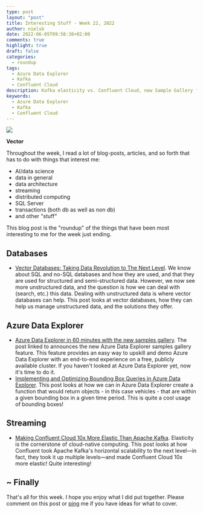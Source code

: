 ```yaml
---
type: post
layout: "post"
title: Interesting Stuff - Week 22, 2022
author: nielsb
date: 2022-06-05T09:58:38+02:00
comments: true
highlight: true
draft: false
categories:
  - roundup
tags:
  - Azure Data Explorer
  - Kafka
  - Confluent Cloud
description: Kafka elasticity vs. Confluent Cloud, new Sample Gallery for Azure Data Explorer, ADX & bounding boxes, and other interesting topics.
keywords:
  - Azure Data Explorer
  - Kafka
  - Confluent Cloud   
---
```


![](/images/posts/vector.jpg)

**Vector**

Throughout the week, I read a lot of blog-posts, articles, and so forth that has to do with things that interest me:

* AI/data science
* data in general
* data architecture
* streaming
* distributed computing
* SQL Server
* transactions (both db as well as non db)
* and other "stuff"

This blog post is the "roundup" of the things that have been most interesting to me for the week just ending.

<!--more-->

## Databases

* [Vector Databases: Taking Data Revolution to The Next Level][1]. We know about SQL and no-SQL databases and how they are used, and that they are used for structured and semi-structured data. However, we now see more unstructured data, and the question is how we can deal with (search, etc.) this data. Dealing with unstructured data is where vector databases can help. This post looks at vector databases, how they can help us manage unstructured data, and the solutions they offer.

## Azure Data Explorer

* [Azure Data Explorer in 60 minutes with the new samples gallery][2]. The post linked to announces the new Azure Data Explorer samples gallery feature. This feature provides an easy way to upskill and demo Azure Data Explorer with an end-to-end experience on a free, publicly available cluster. If you haven't looked at Azure Data Explorer yet, now it's time to do it.
* [Implementing and Optimizing Bounding Box Queries in Azure Data Explorer][3]. This post looks at how we can in Azure Data Explorer create a function that would return objects - in this case vehicles - that are within a given bounding box in a given time period. This is quite a cool usage of bounding boxes! 

## Streaming

* [Making Confluent Cloud 10x More Elastic Than Apache Kafka][4]. Elasticity is the cornerstone of cloud-native computing. This post looks at how Confluent took Apache Kafka's horizontal scalability to the next level—in fact, they took it up multiple levels—and made Confluent Cloud 10x more elastic! Quite interesting!

## ~ Finally

That's all for this week. I hope you enjoy what I did put together. Please comment on this post or [ping][ma] me if you have ideas for what to cover.

[ma]: mailto:niels.it.berglund@gmail.com
[mp]: https://blog.acolyer.org
[iq]: https://www.infoq.com/
[ew]: http://sqlonice.com/
[re]: http://blog.revolutionanalytics.com
[sqsk]: https://www.sqlskills.com
[mdaveyblog]: https://mdavey.wordpress.com/
[charlblog]: https://charlla.com/

[jovpop]: https://twitter.com/JovanPop_MSFT
[bobw]: https://twitter.com/bobwardms
[revod]: https://twitter.com/revodavid
[lonny]: https://twitter.com/sqL_handLe
[ewtw]: https://twitter.com/sqlOnIce
[buckw]: https://twitter.com/BuckWoodyMSFT
[mattw]: https://twitter.com/matthewwarren
[murba]: https://twitter.com/muratdemirbas
[daveda]: https://twitter.com/davidthecoder
[adcol]: https://twitter.com/adriancolyer
[jesrod]: https://twitter.com/jrdothoughts
[tomaz]: https://twitter.com/tomaz_tsql
[dataart]: https://twitter.com/dataartisans
[luis]: https://twitter.com/luis_de_sousa
[benstop]: https://twitter.com/benstopford
[conflu]: https://twitter.com/confluentinc
[tylert]: https://twitter.com/tyler_treat
[andrewng]: https://twitter.com/AndrewYNg
[lawr]: https://twitter.com/bytezn
[jue]: https://twitter.com/b0rk
[yan]: https://twitter.com/theburningmonk
[danny]: https://twitter.com/g9yuayon
[rmoff]: https://twitter.com/rmoff
[ryansw]: https://twitter.com/ryanswanstrom
[pabloc]: https://twitter.com/pabloc_ds
[mklep]: https://twitter.com/martinkl
[mdavey]: https://twitter.com/matt_davey
[jboner]: https://twitter.com/jboner
[joeduff]: https://twitter.com/funcOfJoe
[charl]: https://twitter.com/charllamprecht
[dbricks]: https://twitter.com/databricks
[adsit]: https://twitter.com/SitnikAdam
[vicky]: https://twitter.com/vickyharp
[dscentral]: https://twitter.com/DataScienceCtrl
[natemc]: https://twitter.com/natemcmaster
[ads]: https://twitter.com/azuredatastudio
[travw]: https://twitter.com/radtravis
[emilk]: https://twitter.com/IsTheArchitect
[netflx]: https://netflixtechblog.com/

[1]: https://medium.com/geekculture/vector-databases-taking-data-revolution-to-the-next-level-4a0faa437b2c
[2]: https://techcommunity.microsoft.com/t5/azure-data-explorer-blog/azure-data-explorer-in-60-minutes-with-the-new-samples-gallery/ba-p/3447552
[3]: https://techcommunity.microsoft.com/t5/azure-data-explorer-blog/implementing-and-optimizing-bounding-box-queries-in-azure-data/ba-p/3416786
[4]: https://www.confluent.io/blog/10x-apache-kafka-elasticity/
